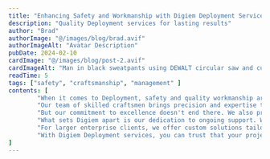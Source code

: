 ```yaml
---
title: "Enhancing Safety and Workmanship with Digiem Deployment Services"
description: "Quality Deployment services for lasting results"
author: "Brad"
authorImage: "@/images/blog/brad.avif"
authorImageAlt: "Avatar Description"
pubDate: 2024-02-10
cardImage: "@/images/blog/post-2.avif"
cardImageAlt: "Man in black sweatpants using DEWALT circular saw and cutting a wood plank"
readTime: 5
tags: ["safety", "craftsmanship", "management" ]
contents: [
        "When it comes to Deployment, safety and quality workmanship are non-negotiable. At Digiem, we're proud to offer a range of Deployment services that prioritize both, ensuring your projects are built to last.",
        "Our team of skilled craftsmen brings precision and expertise to every job, from minor installations to large-scale structural work. With top-quality tools and materials from our extensive inventory, we guarantee the highest standards of safety and craftsmanship on every project.",
        "But our commitment to excellence doesn't end there. We also provide thorough project management services to keep your build on track and within budget. From workflow coordination to stakeholder communication, Digiem handles the complexities so you can focus on your vision.",
        "What sets Digiem apart is our dedication to ongoing support. We don't just finish the job and walk away—we're here for the long haul. Our maintenance services ensure that your Deployment remains in optimal condition, providing peace of mind for years to come.",
        "For larger enterprise clients, we offer custom solutions tailored to your unique challenges. By understanding your specific needs, we engineer strategies aimed at maximizing efficiency and driving your business forward.",
        "With Digiem Deployment services, you can trust that your projects are in good hands. Experience the difference today and see why so many clients choose Digiem for their Deployment needs."
]
---
```

